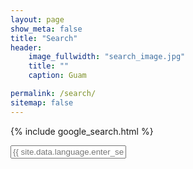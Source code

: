 ```yaml
---
layout: page
show_meta: false
title: "Search"
header:
    image_fullwidth: "search_image.jpg"
    title: ""
    caption: Guam

permalink: /search/
sitemap: false
---
```


{% include google_search.html %}

<form style="padding-bottom: 200px;" onsubmit="google_search()" >
  <input type="text" id="google-search" placeholder="{{ site.data.language.enter_search_term }}">
</form>
